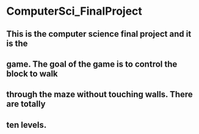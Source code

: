 # ComputerSci_FinalProject
## This is the computer science final project and it is the
## game. The goal of the game is to control the block to walk 
## through the maze without touching walls. There are totally 
## ten levels.